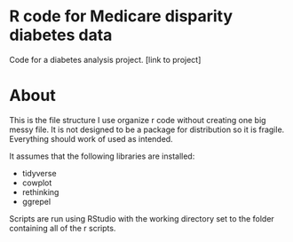 # R code for Medicare disparity diabetes data

Code for a diabetes analysis project.  [link to project]

# About

This is the file structure I use organize r code without creating one big messy file. It is not designed to be a package for distribution so it is fragile. Everything should work of used as intended. 

It assumes that the following libraries are installed:
* tidyverse
* cowplot
* rethinking
* ggrepel

Scripts are run using RStudio with the working directory set to the folder containing all of the r scripts.